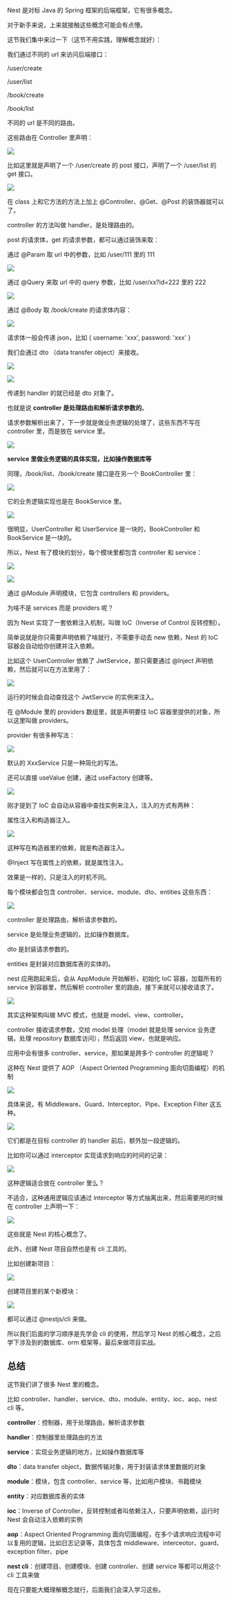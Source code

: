 Nest 是对标 Java 的 Spring 框架的后端框架，它有很多概念。

对于新手来说，上来就接触这些概念可能会有点懵。

这节我们集中来过一下（这节不用实践，理解概念就好）：

我们通过不同的 url 来访问后端接口：

/user/create

/user/list

/book/create

/book/list

不同的 url 是不同的路由。

这些路由在 Controller 里声明：

![](https://p6-juejin.byteimg.com/tos-cn-i-k3u1fbpfcp/f017e924c90f46228618d0e20a0effca~tplv-k3u1fbpfcp-jj-mark:0:0:0:0:q75.image#?w=1356&h=996&s=234625&e=png&b=1f1f1f)

比如这里就是声明了一个 /user/create 的 post 接口，声明了一个 /user/list 的 get 接口。

![](https://p6-juejin.byteimg.com/tos-cn-i-k3u1fbpfcp/a19d46cc04f8400da242cdf3256b87c4~tplv-k3u1fbpfcp-jj-mark:0:0:0:0:q75.image#?w=1908&h=1002&s=260008&e=png&b=1f1f1f)

在 class 上和它方法的方法上加上 @Controller、@Get、@Post 的装饰器就可以了。

controller 的方法叫做 handler，是处理路由的。

post 的请求体，get 的请求参数，都可以通过装饰来取：

通过 @Param 取 url 中的参数，比如 /user/111 里的 111

![](https://p6-juejin.byteimg.com/tos-cn-i-k3u1fbpfcp/7b135637ad744d50bf22f33dd50d30cb~tplv-k3u1fbpfcp-jj-mark:0:0:0:0:q75.image#?w=1114&h=328&s=61251&e=png&b=1f1f1f)

通过 @Query 来取 url 中的 query 参数，比如 /user/xx?id=222 里的 222

![](https://p1-juejin.byteimg.com/tos-cn-i-k3u1fbpfcp/fa74c86359d94222ab8c248c971fc288~tplv-k3u1fbpfcp-jj-mark:0:0:0:0:q75.image#?w=960&h=332&s=44167&e=png&b=1f1f1f)

通过 @Body 取 /book/create 的请求体内容：

![](https://p3-juejin.byteimg.com/tos-cn-i-k3u1fbpfcp/447dc9f84f8a4db997faa3868ecef453~tplv-k3u1fbpfcp-jj-mark:0:0:0:0:q75.image#?w=1432&h=448&s=110992&e=png&b=1f1f1f)

请求体一般会传递 json，比如 { username: 'xxx', password: 'xxx' }

我们会通过 dto （data transfer object）来接收。

![](https://p1-juejin.byteimg.com/tos-cn-i-k3u1fbpfcp/9c5a32fca1704b23b62698a3028b73ae~tplv-k3u1fbpfcp-jj-mark:0:0:0:0:q75.image#?w=788&h=334&s=18760&e=png&b=ffffff)

![](https://p9-juejin.byteimg.com/tos-cn-i-k3u1fbpfcp/85979884288645f9898308426386fe76~tplv-k3u1fbpfcp-jj-mark:0:0:0:0:q75.image#?w=1360&h=444&s=108443&e=png&b=1f1f1f)

传递到 handler 的就已经是 dto 对象了。

也就是说 **controller 是处理路由和解析请求参数的**。

请求参数解析出来了，下一步就是做业务逻辑的处理了，这些东西不写在 controller 里，而是放在 service 里。

![](https://p6-juejin.byteimg.com/tos-cn-i-k3u1fbpfcp/b35a78cd866b4c35b7b79f0fca94df6b~tplv-k3u1fbpfcp-jj-mark:0:0:0:0:q75.image#?w=1440&h=1044&s=210941&e=png&b=1f1f1f)

**service 里做业务逻辑的具体实现，比如操作数据库等**

同理，/book/list、/book/create 接口是在另一个 BookController 里：

![](https://p9-juejin.byteimg.com/tos-cn-i-k3u1fbpfcp/db862e0f317c4a70a89bda549098b8f5~tplv-k3u1fbpfcp-jj-mark:0:0:0:0:q75.image#?w=1330&h=998&s=234827&e=png&b=1f1f1f)

它的业务逻辑实现也是在 BookService 里。

![](https://p3-juejin.byteimg.com/tos-cn-i-k3u1fbpfcp/12935352b0994182a3a9fca24313d5ea~tplv-k3u1fbpfcp-jj-mark:0:0:0:0:q75.image#?w=1332&h=716&s=144935&e=png&b=1f1f1f)

很明显，UserController 和 UserService 是一块的，BookController 和 BookService 是一块的。

所以，Nest 有了模块的划分，每个模块里都包含 controller 和 service：

![](https://p6-juejin.byteimg.com/tos-cn-i-k3u1fbpfcp/15c61e2baffb4d90a4b7c59f860fd8d3~tplv-k3u1fbpfcp-jj-mark:0:0:0:0:q75.image#?w=1270&h=550&s=114898&e=png&b=1f1f1f)

![](https://p9-juejin.byteimg.com/tos-cn-i-k3u1fbpfcp/ee1cbe645f824e58b2fda383655c1ed3~tplv-k3u1fbpfcp-jj-mark:0:0:0:0:q75.image#?w=1234&h=524&s=115565&e=png&b=1f1f1f)

通过 @Module 声明模块，它包含 controllers 和 providers。

为啥不是 services 而是 providers 呢？

因为 Nest 实现了一套依赖注入机制，叫做 IoC（Inverse of Control 反转控制）。

简单说就是你只需要声明依赖了啥就行，不需要手动去 new 依赖，Nest 的 IoC 容器会自动给你创建并注入依赖。

比如这个 UserController 依赖了 JwtService，那只需要通过 @Inject 声明依赖，然后就可以在方法里用了：

![](https://p9-juejin.byteimg.com/tos-cn-i-k3u1fbpfcp/6a1bb8c36f574fbeb7fcbf3982269b8d~tplv-k3u1fbpfcp-jj-mark:0:0:0:0:q75.image#?w=1296&h=940&s=222494&e=png&b=1f1f1f)

运行的时候会自动查找这个 JwtServcie 的实例来注入。

在 @Module 里的 providers 数组里，就是声明要往 IoC 容器里提供的对象，所以这里叫做 providers。

provider 有很多种写法：

![](https://p1-juejin.byteimg.com/tos-cn-i-k3u1fbpfcp/96ecdb95bb2c4c49a2c4ee6085370bd9~tplv-k3u1fbpfcp-jj-mark:0:0:0:0:q75.image#?w=1234&h=578&s=118565&e=png&b=1f1f1f)

默认的 XxxService 只是一种简化的写法。

还可以直接 useValue 创建，通过 useFactory 创建等。

![](https://p1-juejin.byteimg.com/tos-cn-i-k3u1fbpfcp/e617a1d5c062479f806f1b8489fa3a74~tplv-k3u1fbpfcp-jj-mark:0:0:0:0:q75.image#?w=966&h=1116&s=133669&e=png&b=1f1f1f)

刚才提到了 IoC 会自动从容器中查找实例来注入，注入的方式有两种：

属性注入和构造器注入。

![](https://p1-juejin.byteimg.com/tos-cn-i-k3u1fbpfcp/c4f2f3a24e07430787a4478ccca89704~tplv-k3u1fbpfcp-jj-mark:0:0:0:0:q75.image#?w=1264&h=890&s=214682&e=png&b=1f1f1f)

这种写在构造器里的依赖，就是构造器注入。

@Inject 写在属性上的依赖，就是属性注入。

效果是一样的，只是注入的时机不同。

每个模块都会包含 controller、service、module、dto、entities 这些东西：

![](https://p1-juejin.byteimg.com/tos-cn-i-k3u1fbpfcp/23e5423fbe7a4aa0a97f0313d9427c53~tplv-k3u1fbpfcp-jj-mark:0:0:0:0:q75.image#?w=692&h=1078&s=104465&e=png&b=181818)

controller 是处理路由，解析请求参数的。

service 是处理业务逻辑的，比如操作数据库。

dto 是封装请求参数的。

entities 是封装对应数据库表的实体的。

nest 应用跑起来后，会从 AppModule 开始解析，初始化 IoC 容器，加载所有的 service 到容器里，然后解析 controller 里的路由，接下来就可以接收请求了。

![](https://p3-juejin.byteimg.com/tos-cn-i-k3u1fbpfcp/580375b654ac445cb2cd07784824104c~tplv-k3u1fbpfcp-watermark.image?)

其实这种架构叫做 MVC 模式，也就是 model、view、controller。

controller 接收请求参数，交给 model 处理（model 就是处理 service 业务逻辑，处理 repository 数据库访问），然后返回 view，也就是响应。

应用中会有很多 controller、service，那如果是跨多个 controller 的逻辑呢？

这种在 Nest 提供了 AOP （Aspect Oriented Programming 面向切面编程）的机制

![](https://p1-juejin.byteimg.com/tos-cn-i-k3u1fbpfcp/9f99087120e847eab901738bf8504d21~tplv-k3u1fbpfcp-watermark.image?)

具体来说，有 Middleware、Guard、Interceptor、Pipe、Exception Filter 这五种。

![](https://p3-juejin.byteimg.com/tos-cn-i-k3u1fbpfcp/a4d0291cafa9449ca4702617464c5979~tplv-k3u1fbpfcp-watermark.image?)

它们都是在目标 controller 的 handler 前后，额外加一段逻辑的。

比如你可以通过 interceptor 实现请求到响应的时间的记录：

![](https://p9-juejin.byteimg.com/tos-cn-i-k3u1fbpfcp/350ebe2f02564227b512515d58f07afc~tplv-k3u1fbpfcp-jj-mark:0:0:0:0:q75.image#?w=1642&h=846&s=169284&e=png&b=1f1f1f)

这种逻辑适合放在 controller 里么？

不适合，这种通用逻辑应该通过 interceptor 等方式抽离出来，然后需要用的时候在 controller 上声明一下：

![](https://p3-juejin.byteimg.com/tos-cn-i-k3u1fbpfcp/aad3cc76e57246f9811b06d9865314d2~tplv-k3u1fbpfcp-jj-mark:0:0:0:0:q75.image#?w=736&h=314&s=46709&e=png&b=1f1f1f)

这些就是 Nest 的核心概念了。

此外，创建 Nest 项目自然也是有 cli 工具的。

比如创建新项目：

![](https://p1-juejin.byteimg.com/tos-cn-i-k3u1fbpfcp/677ccb932ce7414da894304ea6721c9b~tplv-k3u1fbpfcp-jj-mark:0:0:0:0:q75.image#?w=948&h=714&s=376925&e=png&b=fefefe)

创建项目里的某个新模块：

![](https://p6-juejin.byteimg.com/tos-cn-i-k3u1fbpfcp/5d6ae8d4bbed48209d50467c5eb0afea~tplv-k3u1fbpfcp-jj-mark:0:0:0:0:q75.image#?w=1076&h=508&s=138743&e=png&b=191919)

都可以通过 @nestjs/cli 来做。

所以我们后面的学习顺序是先学会 cli 的使用，然后学习 Nest 的核心概念，之后学下涉及到的数据库、orm 框架等，最后来做项目实战。

## 总结

这节我们讲了很多 Nest 里的概念。

比如 controller、handler、service、dto、module、entity、ioc、aop、nest cli 等。

**controller**：控制器，用于处理路由，解析请求参数

**handler**：控制器里处理路由的方法

**service**：实现业务逻辑的地方，比如操作数据库等

**dto**：data transfer object，数据传输对象，用于封装请求体里数据的对象

**module**：模块，包含 controller、service 等，比如用户模块、书籍模块

**entity**：对应数据库表的实体

**ioc**：Inverse of Controller，反转控制或者叫依赖注入，只要声明依赖，运行时 Nest 会自动注入依赖的实例

**aop**：Aspect Oriented Programming 面向切面编程，在多个请求响应流程中可以复用的逻辑，比如日志记录等，具体包含 middleware、interceotor、guard、exception filter、pipe

**nest cli**：创建项目、创建模块、创建 controller、创建 service 等都可以用这个 cli 工具来做

现在只要能大概理解概念就行，后面我们会深入学习这些。

